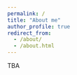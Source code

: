 ```yaml
---
permalink: /
title: "About me"
author_profile: true
redirect_from: 
  - /about/
  - /about.html
---
```


TBA
